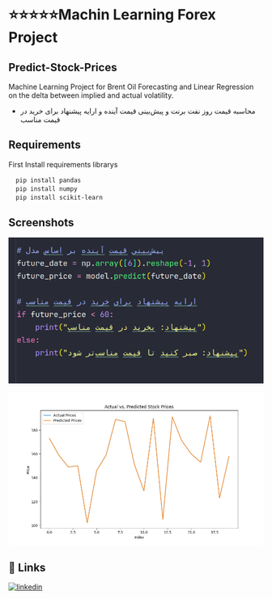 # :star::star::star::star::star:Machin Learning Forex Project
## Predict-Stock-Prices

Machine Learning Project for Brent Oil Forecasting and Linear Regression on the delta between implied and actual volatility.
- محاسبه قیمت روز نفت برنت و پیش‌بینی قیمت آینده و ارایه پیشنهاد برای خرید در قیمت مناسب

## Requirements

 First Install requirements librarys

```bash
  pip install pandas
  pip install numpy
  pip install scikit-learn
```
    
## Screenshots

![App Screenshot](https://github.com/saeidsaadatigero/Predict-Stock-Prices/blob/main/Screenshot%20from%202024-04-25%2023-01-56.png?raw=true)


![App Screenshot](https://github.com/saeidsaadatigero/Predict-Stock-Prices/blob/main/stock_price_plot.png?raw=true)


## 🔗 Links
[![linkedin](https://img.shields.io/badge/linkedin-0A66C2?style=for-the-badge&logo=linkedin&logoColor=white)](https://www.linkedin.com/in/saeid-saadatigero/)


